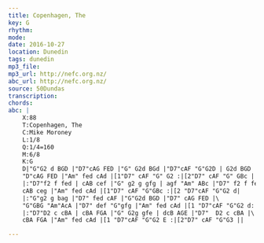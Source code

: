 ```yaml
---
title: Copenhagen, The
key: G
rhythm: 
mode:
date: 2016-10-27
location: Dunedin
tags: dunedin
mp3_file:
mp3_url: http://nefc.org.nz/
abc_url: http://nefc.org.nz/
source: 50Dundas
transcription:
chords: 
abc: |
    X:88
    T:Copenhagen, The
    C:Mike Moroney
    L:1/8
    Q:1/4=160
    M:6/8
    K:G
    D|"G"G2 d BGD |"D7"cAG FED |"G" G2d BGd |"D7"cAF "G"G2D | G2d BGD |!
    "D"cAG FED |"Am" fed cAd |[1"D7" cAF "G" G2 :|[2"D7" cAF "G" GBc |
    |:"D7"f2 f fed | cAB cef |"G" g2 g gfg | agf "Am" ABc |"D7" f2 f fed |\
    cAB ceg |"Am" fed cAd |[1"D7" cAF "G"GBc :|[2 "D7"cAF "G"G2 d|
    |:"G"g2 g bag |"D7" fed cAF |"G"G2d BGD |"D7" cAG FED |\
    "G"GBG "Am"AcA |"D7" def "G"gfg |"Am" fed cAd |[1 "D7"cAF "G"G2 d:|[2"D7" cAF "G"G2 E |
    |:"D7"D2 c cBA | cBA FGA |"G" G2g gfe | dcB AGE |"D7"  D2 c cBA |\
    cBA FGA |"Am" fed cAd |[1 "D7"cAF "G"G2 E :|[2"D7" cAF "G"G3 ||

---
```

